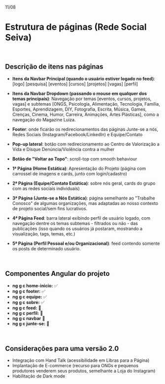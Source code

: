 11/08

# Estrutura de páginas (Rede Social Seiva)

<br>

## Descrição de itens nas páginas

- <b>Itens da Navbar Principal (quando o usuário estiver logado no feed)</b>: [logo] [pesquisa] [eventos] [cursos] [projetos] [vagas] [perfil]

- <b>Itens da Navbar Dropdown (passando o mouse em qualquer dos temas principais)</b>: Navegação por temas [eventos, cursos, projetos, vagas] e subtemas [ONGS, Psicologia, Alimentação, Tecnologia, Família, Esportes, Aprendizagem, DIY, Fotografia, Escrita, Música, Games, Crenças, Cinema, Humor, Carreira, Animações, Artes Plásticas], como a navegação do Magazine Luiza.

- <b>Footer</b>: onde ficarão os redirecionamentos das páginas Junte-se a nós, Redes Sociais (Instagram/Facebook/LinkedIn) e Equipe/Contato

- <b>Pop-up lateral</b>: botão com redirecionamento ao Centro de Valorização a Vida e Disque Denúncia/Violência contra a mulher

- <b>Botão de "Voltar ao Topo"</b>: scroll-top com smooth behaviour


- <b>1ª Página (Home Estática)</b>: Apresentação do Projeto (página com carrossel de imagens e cards, junto com login/cadastro)

- <b>2ª Página (Equipe/Contato Estática)</b>: sobre nós geral, cards do grupo com as redes sociais individuais)

- <b>3ª Página (Junte-se a Nós Estática)</b>: página semelhante ao "Trabalhe Conosco" de algumas organizações, mas adaptadas ao nosso contexto de projeto social/sem fins lucrativos.

- <b>4ª Página Feed</b>: barra lateral exibindo perfil de usuário logado, com navegação dentre os temas subtemas - filtrados ou não - das publicações (isso quando os usuários já postaram, mostrando a visualização, tags, temas, etc.)

- <b>5ª Página (Perfil Pessoal e/ou Organizacional)</b>: feed contendo somente os posts de determinado usuário.


<br>


## Componentes Angular do projeto

- <b>ng g c home-inicio:</b> :white_check_mark:
- <b>ng g c footer:</b> :white_check_mark:
- <b>ng g c equipe:</b> :white_check_mark:
- <b>ng g c sobre:</b> :white_check_mark:
- <b>ng g c feed:</b> :arrows_counterclockwise:
- <b>ng g c perfil:</b> :arrows_counterclockwise:
- <b>ng g c navbar</b> :arrows_counterclockwise:
- <b>ng g c junte-se:</b> :arrows_counterclockwise:

<br>

## Considerações para uma versão 2.0

- Integração com Hand Talk (acessibilidade em Libras para a Página)
- Implantação de E-commerce (recurso para ONGs e pequenos produtores venderem seus produtos, semelhante a Loja do Instagram)
- Habilitação de Dark mode
